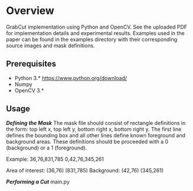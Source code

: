# Overview
GrabCut implementation using Python and OpenCV. See the uploaded PDF for implementation details and experimental results. Examples used in the paper can be found in the examples directory with their corresponding source images and mask definitions.

## Prerequisites
* Python 3.* https://www.python.org/download/
* Numpy
* OpenCV 3.*

## Usage

***Defining the Mask***
The mask file should consist of rectangle definitions in the form: top left x, top left y, bottom right x, bottom right y. The first line defines the bounding box and all other lines define known foreground and background areas. These definitions should be proceeded with a 0 (background) or a 1 (foreground).

Example:
	36,76,831,785
	0,42,76,345,261
	
Area of interest: (36,76) (831,785)
Background: (42,76) (345,261)


***Performing a Cut***
	main.py <source image> <mask file>

